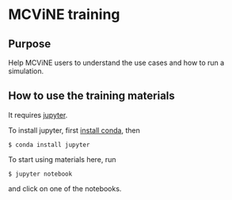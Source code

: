 # MCViNE training

## Purpose

Help MCViNE users to understand the use cases and how to run a simulation.

## How to use the training materials

It requires [jupyter](http://jupyter.org/). 

To install jupyter, first [install conda](http://conda.pydata.org/docs/install/quick.html),
then

```
$ conda install jupyter
```

To start using materials here, run

```
$ jupyter notebook
```

and click on one of the notebooks.
